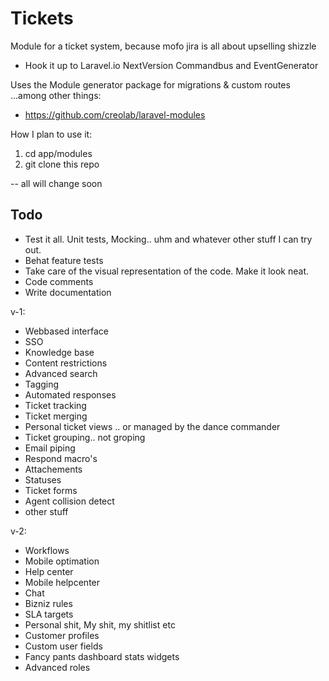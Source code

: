 Tickets
=======

Module for a ticket system, because mofo jira is all about upselling shizzle

- Hook it up to Laravel.io NextVersion Commandbus and EventGenerator

Uses the Module generator package for migrations & custom routes ...among other things:

- https://github.com/creolab/laravel-modules

How I plan to use it:

1. cd app/modules
2. git clone this repo

-- all will change soon

Todo
---

- Test it all. Unit tests, Mocking.. uhm and whatever other stuff I can try out.
- Behat feature tests
- Take care of the visual representation of the code. Make it look neat.
- Code comments
- Write documentation


v-1:
- Webbased interface
- SSO
- Knowledge base
- Content restrictions
- Advanced search
- Tagging
- Automated responses
- Ticket tracking
- Ticket merging
- Personal ticket views .. or managed by the dance commander
- Ticket grouping.. not groping
- Email piping
- Respond macro's
- Attachements
- Statuses
- Ticket forms
- Agent collision detect
 - other stuff

v-2:
- Workflows
- Mobile optimation
- Help center
- Mobile helpcenter
- Chat
- Bizniz rules
- SLA targets
- Personal shit, My shit, my shitlist etc
- Customer profiles
- Custom user fields
- Fancy pants dashboard stats widgets
- Advanced roles
